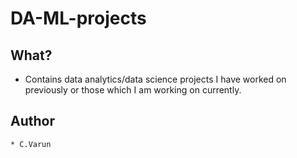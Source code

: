 # DA-ML-projects

## What?
  * Contains data analytics/data science projects I have worked on previously or those which I am working on currently.
	
## Author
	* C.Varun
